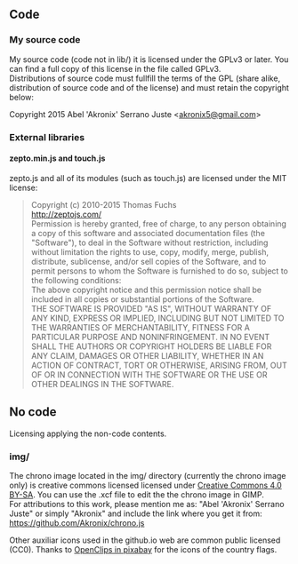 ## Code

### My source code
My source code (code not in lib/) it is licensed under the GPLv3 or later.
You can find a full copy of this license in the file called GPLv3.  
Distributions of source code must fullfill the terms of the GPL (share alike, distribution of source code and of the license) and must retain the copyright below:

Copyright 2015 Abel 'Akronix' Serrano Juste <akronix5@gmail.com\>

### External libraries
#### zepto.min.js and touch.js
zepto.js and all of its modules (such as touch.js) are licensed under the MIT license:
>Copyright (c) 2010-2015 Thomas Fuchs  
http://zeptojs.com/  
Permission is hereby granted, free of charge, to any person obtaining
a copy of this software and associated documentation files (the
"Software"), to deal in the Software without restriction, including
without limitation the rights to use, copy, modify, merge, publish,
distribute, sublicense, and/or sell copies of the Software, and to
permit persons to whom the Software is furnished to do so, subject to
the following conditions:  
The above copyright notice and this permission notice shall be
included in all copies or substantial portions of the Software.  
THE SOFTWARE IS PROVIDED "AS IS", WITHOUT WARRANTY OF ANY KIND,
EXPRESS OR IMPLIED, INCLUDING BUT NOT LIMITED TO THE WARRANTIES OF
MERCHANTABILITY, FITNESS FOR A PARTICULAR PURPOSE AND
NONINFRINGEMENT. IN NO EVENT SHALL THE AUTHORS OR COPYRIGHT HOLDERS BE
LIABLE FOR ANY CLAIM, DAMAGES OR OTHER LIABILITY, WHETHER IN AN ACTION
OF CONTRACT, TORT OR OTHERWISE, ARISING FROM, OUT OF OR IN CONNECTION
WITH THE SOFTWARE OR THE USE OR OTHER DEALINGS IN THE SOFTWARE.

## No code
Licensing applying the non-code contents.

### img/
The chrono image located in the img/ directory (currently the chrono image only) is creative commons licensed licensed under [Creative Commons 4.0 BY-SA](http://creativecommons.org/licenses/by-sa/4.0/). You can use the .xcf file to edit the the chrono image in GIMP.  
For attributions to this work, please mention me as: "Abel 'Akronix' Serrano Juste" or simply "Akronix" and include the link where you get it from: <https://github.com/Akronix/chrono.js>

Other auxiliar icons used in the github.io web are common public licensed (CC0). Thanks to [OpenClips in pixabay](http://pixabay.com/en/users/OpenClips-30363/) for the icons of the country flags.
